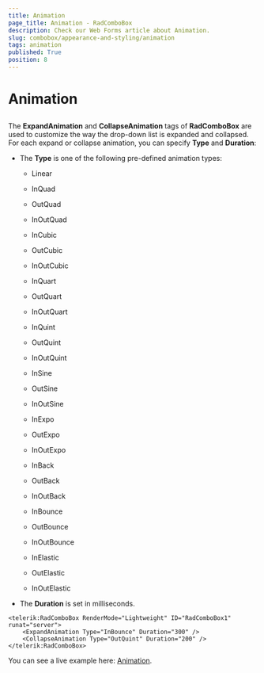 ```yaml
---
title: Animation
page_title: Animation - RadComboBox
description: Check our Web Forms article about Animation.
slug: combobox/appearance-and-styling/animation
tags: animation
published: True
position: 8
---
```


# Animation



## 

The **ExpandAnimation** and **CollapseAnimation** tags of **RadComboBox** are used to customize the way the drop-down list is expanded and collapsed. For each expand or collapse animation, you can specify **Type** and **Duration**:

* The **Type** is one of the following pre-defined animation types:

	* Linear

	* InQuad

	* OutQuad

	* InOutQuad

	* InCubic

	* OutCubic

	* InOutCubic

	* InQuart

	* OutQuart

	* InOutQuart

	* InQuint

	* OutQuint

	* InOutQuint

	* InSine

	* OutSine

	* InOutSine

	* InExpo

	* OutExpo

	* InOutExpo

	* InBack

	* OutBack

	* InOutBack

	* InBounce

	* OutBounce

	* InOutBounce

	* InElastic

	* OutElastic

	* InOutElastic

* The **Duration** is set in milliseconds.


````ASPNET
<telerik:RadComboBox RenderMode="Lightweight" ID="RadComboBox1" runat="server">
	<ExpandAnimation Type="InBounce" Duration="300" />
	<CollapseAnimation Type="OutQuint" Duration="200" />
</telerik:RadComboBox>
````



You can see a live example here: [Animation](https://demos.telerik.com/aspnet-ajax/combobox/examples/functionality/expandanimation/defaultcs.aspx).
